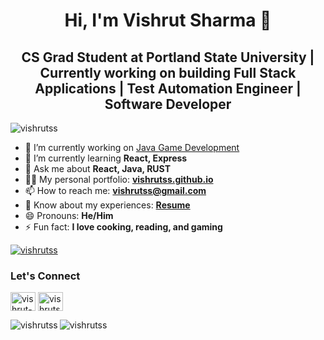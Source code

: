 <h1 align="center">Hi, I'm Vishrut Sharma 👋 </h1>
<h2 align="center">CS Grad Student at Portland State University | Currently working on building Full Stack Applications | Test Automation Engineer | Software Developer</h2>
<p align="left"> <img src="https://komarev.com/ghpvc/?username=vishrutss&label=Profile%20views&color=0e75b6&style=flat" alt="vishrutss" /> </p>

- 🔭 I’m currently working on [Java Game Development](https://github.com/vishrutss/Platformer_Game_Java)
- 🌱 I’m currently learning **React, Express**
- 💬 Ask me about **React, Java, RUST**
- 👨‍💻 My personal portfolio: **[vishrutss.github.io](https://vishrutss.github.io/)**
- 📫 How to reach me: **vishrutss@gmail.com**
- 📄 Know about my experiences: **[Resume](https://vishrutss.github.io/static/media/Resume.f7658281.pdf)**
- 😄 Pronouns: **He/Him**
- ⚡ Fun fact: **I love cooking, reading, and gaming**

<p align="left"> <a href="https://github.com/ryo-ma/github-profile-trophy"><img src="https://github-profile-trophy.vercel.app/?username=vishrutss&theme=onedark" alt="vishrutss" /></a> </p>

<h3 align="left">Let's Connect</h3>
<p align="left">
<a href="https://www.linkedin.com/in/vishrut-sharma-8703b0113/" target="blank"><img align="center" src="https://raw.githubusercontent.com/rahuldkjain/github-profile-readme-generator/master/src/images/icons/Social/linked-in-alt.svg" alt="vishrut-sharma-8703b0113" height="30" width="40" /></a>
<a href="https://leetcode.com/vishrutss/" target="blank"><img align="center" src="https://raw.githubusercontent.com/rahuldkjain/github-profile-readme-generator/master/src/images/icons/Social/leet-code.svg" alt="vishrutss" height="30" width="40" /></a>
</p>

<p><img align="left" src="https://github-readme-stats.vercel.app/api/top-langs?username=vishrutss&show_icons=true&theme=dark&locale=en&layout=compact" alt="vishrutss" /></p>

<p><img align="center" src="https://github-readme-streak-stats.herokuapp.com/?user=vishrutss&theme=dark" alt="vishrutss" /></p>
